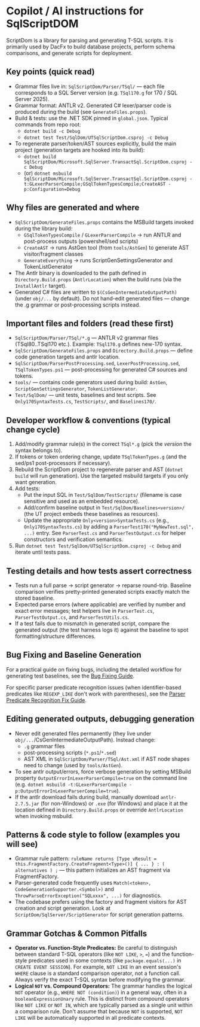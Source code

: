 # Copilot / AI instructions for SqlScriptDOM

ScriptDom is a library for parsing and generating T-SQL scripts. It is primarily used by DacFx to build database projects, perform schema comparisons, and generate scripts for deployment.

## Key points (quick read)
- Grammar files live in: `SqlScriptDom/Parser/TSql/` — each file corresponds to a SQL Server version (e.g. `TSql170.g` for 170 / SQL Server 2025).
- Grammar format: ANTLR v2. Generated C# lexer/parser code is produced during the build (see `GenerateFiles.props`).
- Build & tests: use the .NET SDK pinned in `global.json`. Typical commands from repo root:
  - `dotnet build -c Debug`
  - `dotnet test Test/SqlDom/UTSqlScriptDom.csproj -c Debug`
- To regenerate parser/token/AST sources explicitly, build the main project (generation targets are hooked into its build):
  - `dotnet build SqlScriptDom/Microsoft.SqlServer.TransactSql.ScriptDom.csproj -c Debug`
  - (or) `dotnet msbuild SqlScriptDom/Microsoft.SqlServer.TransactSql.ScriptDom.csproj -t:GLexerParserCompile;GSqlTokenTypesCompile;CreateAST -p:Configuration=Debug`

## Why files are generated and where
- `SqlScriptDom/GenerateFiles.props` contains the MSBuild targets invoked during the library build:
  - `GSqlTokenTypesCompile` / `GLexerParserCompile` -> run ANTLR and post-process outputs (powershell/sed scripts)
  - `CreateAST` -> runs AstGen tool (from `tools/AstGen`) to generate AST visitor/fragment classes
  - `GenerateEverything` -> runs ScriptGenSettingsGenerator and TokenListGenerator
- The Antlr binary is downloaded to the path defined in `Directory.Build.props` (`AntlrLocation`) when the build runs (via the `InstallAntlr` target).
- Generated C# files are written to `$(CsGenIntermediateOutputPath)` (under `obj/...` by default). Do not hand-edit generated files — change the .g grammar or post-processing scripts instead.

## Important files and folders (read these first)
- `SqlScriptDom/Parser/TSql/*.g` — ANTLR v2 grammar files (TSql80..TSql170 etc.). Example: `TSql170.g` defines new-170 syntax.
- `SqlScriptDom/GenerateFiles.props` and `Directory.Build.props` — define code generation targets and antlr location.
- `SqlScriptDom/ParserPostProcessing.sed`, `LexerPostProcessing.sed`, `TSqlTokenTypes.ps1` — post-processing for generated C# sources and tokens.
- `tools/` — contains code generators used during build: `AstGen`, `ScriptGenSettingsGenerator`, `TokenListGenerator`.
- `Test/SqlDom/` — unit tests, baselines and test scripts. See `Only170SyntaxTests.cs`, `TestScripts/`, and `Baselines170/`.

## Developer workflow & conventions (typical change cycle)
1. Add/modify grammar rule(s) in the correct `TSql*.g` (pick the _version_ the syntax belongs to).
2. If tokens or token ordering change, update `TSqlTokenTypes.g` (and the sed/ps1 post-processors if necessary).
3. Rebuild the ScriptDom project to regenerate parser and AST (`dotnet build` will run generation). Use the targeted msbuild targets if you only want generation.
4. Add tests:
   - Put the input SQL in `Test/SqlDom/TestScripts/` (filename is case sensitive and used as an embedded resource).
   - Add/confirm baseline output in `Test/SqlDom/Baselines<version>/` (the UT project embeds these baselines as resources).
   - Update the appropriate `Only<version>SyntaxTests.cs` (e.g., `Only170SyntaxTests.cs`) by adding a `ParserTest170("MyNewTest.sql", ...)` entry. See `ParserTest.cs` and `ParserTestOutput.cs` for helper constructors and verification semantics.
5. Run `dotnet test Test/SqlDom/UTSqlScriptDom.csproj -c Debug` and iterate until tests pass.

## Testing details and how tests assert correctness
- Tests run a full parse -> script generator -> reparse round-trip. Baseline comparison verifies pretty-printed generated scripts exactly match the stored baseline.
- Expected parse errors (where applicable) are verified by number and exact error messages; test helpers live in `ParserTest.cs`, `ParserTestOutput.cs`, and `ParserTestUtils.cs`.
- If a test fails due to mismatch in generated script, compare the generated output (the test harness logs it) against the baseline to spot formatting/structure differences.

## Bug Fixing and Baseline Generation
For a practical guide on fixing bugs, including the detailed workflow for generating test baselines, see the [Bug Fixing Guide](BUG_FIXING_GUIDE.md).

For specific parser predicate recognition issues (when identifier-based predicates like `REGEXP_LIKE` don't work with parentheses), see the [Parser Predicate Recognition Fix Guide](PARSER_PREDICATE_RECOGNITION_FIX.md).

## Editing generated outputs, debugging generation
- Never edit generated files permanently (they live under `obj/...`/CsGenIntermediateOutputPath). Instead change:
  - `.g` grammar files
  - post-processing scripts (`*.ps1`/`*.sed`)
  - AST XML in `SqlScriptDom/Parser/TSql/Ast.xml` if AST node shapes need to change (used by `tools/AstGen`).
- To see antlr output/errors, force verbose generation by setting MSBuild property `OutputErrorInLexerParserCompile=true` on the command line (e.g. `dotnet msbuild -t:GLexerParserCompile -p:OutputErrorInLexerParserCompile=true`).
- If the antlr download fails during build, manually download `antlr-2.7.5.jar` (for non-Windows) or `.exe` (for Windows) and place it at the location defined in `Directory.Build.props` or override `AntlrLocation` when invoking msbuild.


## Patterns & code style to follow (examples you will see)
- Grammar rule pattern: `ruleName returns [Type vResult = this.FragmentFactory.CreateFragment<Type>()] { ... } : ( alternatives ) ;` — this pattern initializes an AST fragment via FragmentFactory.
- Parser-generated code frequently uses `Match(<token>, CodeGenerationSupporter.<Symbol>)` and `ThrowParseErrorException("SQLxxxx", ...)` for diagnostics.
- The codebase prefers using the factory and fragment visitors for AST creation and script generation. Look at `ScriptDom/SqlServer/ScriptGenerator` for script generation patterns.

## Grammar Gotchas & Common Pitfalls
- **Operator vs. Function-Style Predicates:** Be careful to distinguish between standard T-SQL operators (like `NOT LIKE`, `>`, `=`) and the function-style predicates used in some contexts (like `package.equals(...)` in `CREATE EVENT SESSION`). For example, `NOT LIKE` in an event session's `WHERE` clause is a standard comparison operator, not a function call. Always verify the exact T-SQL syntax before modifying the grammar.
- **Logical `NOT` vs. Compound Operators:** The grammar handles the logical `NOT` operator (e.g., `WHERE NOT (condition)`) in a general way, often in a `booleanExpressionUnary` rule. This is distinct from compound operators like `NOT LIKE` or `NOT IN`, which are typically parsed as a single unit within a comparison rule. Don't assume that because `NOT` is supported, `NOT LIKE` will be automatically supported in all predicate contexts.

